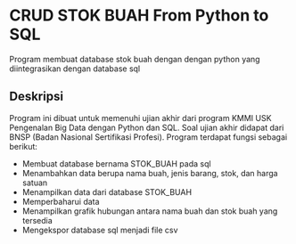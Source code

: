 # CRUD STOK BUAH From Python to SQL
Program membuat database stok buah dengan dengan python yang diintegrasikan dengan database sql
## Deskripsi
Program ini dibuat untuk memenuhi ujian akhir dari program KMMI USK Pengenalan Big Data dengan Python dan SQL. Soal ujian akhir didapat dari BNSP (Badan Nasional Sertifikasi Profesi).
Program terdapat fungsi sebagai berikut:
- Membuat database bernama STOK_BUAH pada sql
- Menambahkan data berupa nama buah, jenis barang, stok, dan harga satuan
- Menampilkan data dari database STOK_BUAH
- Memperbaharui data
- Menampilkan grafik hubungan antara nama buah dan stok buah yang tersedia
- Mengekspor database sql menjadi file csv
